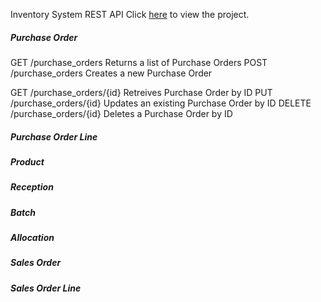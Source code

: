 Inventory System REST API
Click [here](https://github.com/tomqle/inventory-system/) to view the project.

##### Purchase Order
GET /purchase_orders Returns a list of Purchase Orders
POST /purchase_orders Creates a new Purchase Order

GET /purchase_orders/{id} Retreives Purchase Order by ID
PUT /purchase_orders/{id} Updates an existing Purchase Order by ID
DELETE /purchase_orders/{id} Deletes a Purchase Order by ID

##### Purchase Order Line

##### Product

##### Reception

##### Batch

##### Allocation

##### Sales Order

##### Sales Order Line
